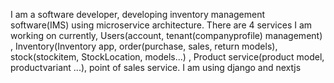 I am a software developer, developing inventory management software(IMS) using microservice architecture. There are 4 services I am working on currently, Users(account, tenant(companyprofile) management) , Inventory(Inventory app, order(purchase, sales, return models), stock(stockitem, StockLocation, models...) , Product service(product model, productvariant ...), point of sales service. I am using django and nextjs

